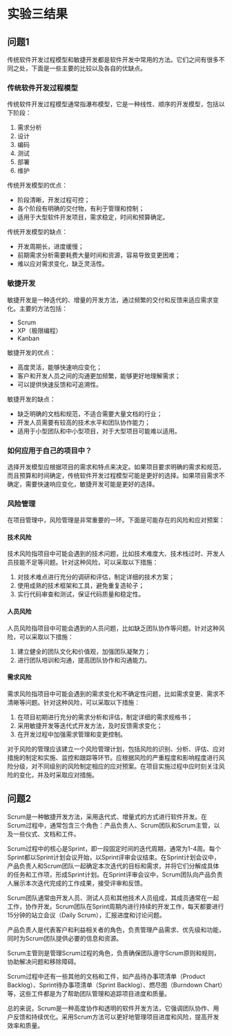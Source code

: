 # 实验三结果

## 问题1

传统软件开发过程模型和敏捷开发都是软件开发中常用的方法。它们之间有很多不同之处，下面是一些主要的比较以及各自的优缺点。

### 传统软件开发过程模型

传统软件开发过程模型通常指瀑布模型，它是一种线性、顺序的开发模型，包括以下阶段：

1. 需求分析
2. 设计
3. 编码
4. 测试
5. 部署
6. 维护

传统开发模型的优点：

- 阶段清晰，开发过程可控；
- 各个阶段有明确的交付物，有利于管理和控制；
- 适用于大型软件开发项目，需求稳定，时间和预算确定。

传统开发模型的缺点：

- 开发周期长，进度缓慢；
- 前期需求分析需要耗费大量时间和资源，容易导致变更困难；
- 难以应对需求变化，缺乏灵活性。

### 敏捷开发

敏捷开发是一种迭代的、增量的开发方法，通过频繁的交付和反馈来适应需求变化。主要的方法包括：

- Scrum
- XP（极限编程）
- Kanban

敏捷开发的优点：

- 高度灵活，能够快速响应变化；
- 客户和开发人员之间的沟通更加频繁，能够更好地理解需求；
- 可以提供快速反馈和可追溯性。

敏捷开发的缺点：

- 缺乏明确的文档和规范，不适合需要大量文档的行业；
- 开发人员需要有较高的技术水平和团队协作能力；
- 适用于小型团队和中小型项目，对于大型项目可能难以适用。

### 如何应用于自己的项目中？

选择开发模型应根据项目的需求和特点来决定。如果项目要求明确的需求和规范，而且预算和时间确定，传统软件开发过程模型可能是更好的选择。如果项目需求不确定，需要快速响应变化，敏捷开发可能是更好的选择。

### 风险管理

在项目管理中，风险管理是非常重要的一环。下面是可能存在的风险和应对预案：

#### 技术风险

技术风险指项目中可能会遇到的技术问题，比如技术难度大、技术栈过时、开发人员技能不足等问题。针对这种风险，可以采取以下措施：

1. 对技术难点进行充分的调研和评估，制定详细的技术方案；
2. 使用成熟的技术框架和工具，避免重复造轮子；
3. 实行代码审查和测试，保证代码质量和稳定性。

#### 人员风险

人员风险指项目中可能会遇到的人员问题，比如缺乏团队协作等问题。针对这种风险，可以采取以下措施：

1. 建立健全的团队文化和价值观，加强团队凝聚力；
2. 进行团队培训和沟通，提高团队协作和沟通能力。

#### 需求风险

需求风险指项目中可能会遇到的需求变化和不确定性问题，比如需求变更、需求不清晰等问题。针对这种风险，可以采取以下措施：

1. 在项目初期进行充分的需求分析和评估，制定详细的需求规格书；
2. 采用敏捷开发等迭代式开发方法，及时反馈需求变化；
3. 在开发过程中加强需求管理和变更控制。

对于风险的管理应该建立一个风险管理计划，包括风险的识别、分析、评估、应对措施的制定和实施、监控和跟踪等环节。应根据风险的严重程度和影响程度进行风险分级，对不同级别的风险制定相应的应对预案。在项目实施过程中应时刻关注风险的变化，并及时采取应对措施。

## 问题2

Scrum是一种敏捷开发方法，采用迭代式、增量式的方式进行软件开发。在Scrum过程中，通常包含三个角色：产品负责人、Scrum团队和Scrum主管，以及一些仪式、文档和工件。

Scrum过程中的核心是Sprint，即一段固定时间的迭代周期，通常为1-4周。每个Sprint都以Sprint计划会议开始，以Sprint评审会议结束。在Sprint计划会议中，产品负责人和Scrum团队一起确定本次迭代的目标和需求，并将它们分解成具体的任务和工作项，形成Sprint计划。在Sprint评审会议中，Scrum团队向产品负责人展示本次迭代完成的工作成果，接受评审和反馈。

Scrum团队通常由开发人员、测试人员和其他技术人员组成，其成员通常在一起工作，协作开发。Scrum团队在Sprint周期内进行持续的开发工作，每天都要进行15分钟的站立会议（Daily Scrum），汇报进度和讨论问题。

产品负责人是代表客户和利益相关者的角色，负责管理产品需求、优先级和功能，同时为Scrum团队提供必要的信息和资源。

Scrum主管则是管理Scrum过程的角色，负责确保团队遵守Scrum原则和规则，协助解决问题和移除障碍。

Scrum过程中还有一些其他的文档和工件，如产品待办事项清单（Product Backlog）、Sprint待办事项清单（Sprint Backlog）、燃尽图（Burndown Chart）等，这些工件都是为了帮助团队管理和追踪项目进度和质量。

总的来说，Scrum是一种高度协作和透明的软件开发方法，它强调团队协作、用户反馈和持续优化。采用Scrum方法可以更好地管理项目进度和风险，提高开发效率和质量。